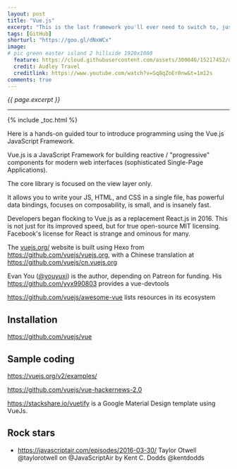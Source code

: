 ```yaml
---
layout: post
title: "Vue.js"
excerpt: "This is the last framework you'll ever need to switch to, just like ReactJs. And Angular."
tags: [GitHub]
shorturl: "https://goo.gl/dNxWCx"
image:
# pic green easter island 2 hillside 1920x1080
  feature: https://cloud.githubusercontent.com/assets/300046/15217452/d8d04062-1818-11e6-9a57-215db66655d2.jpg
  credit: Audley Travel
  creditlink: https://www.youtube.com/watch?v=Sq8qZoEr0nw&t=1m12s
comments: true
---
```

<i>{{ page.excerpt }}</i>
<hr />

{% include _toc.html %}

Here is a hands-on guided tour to introduce 
programming using the Vue.js JavaScript Framework.

Vue.js is a JavaScript Framework for building reactive / "progressive"
components for modern web interfaces
(sophisticated Single-Page Applications).

The core library is focused on the view layer only.

It allows you to write your JS, HTML, and CSS in a single file, 
has powerful data bindings, focuses on composability, 
is small, and is insanely fast. 

Developers began flocking to Vue.js as a replacement React.js in 2016.
This is not just for its improved speed, but
for true open-source MIT licensing.
Facebook's license for React is strange and ominous for many.

The <a target="_blank" href="https://vuejs.org/">vuejs.org/</a>
website is built using Hexo from 
https://github.com/vuejs/vuejs.org,
with a Chinese translation at
https://github.com/vuejs/cn.vuejs.org

Evan You (<a target="_blank" href="https://twitter.com/youyuxi/">@youyuxi</a>)
is the author, depending on Patreon for funding.
His https://github.com/yyx990803
provides a vue-devtools

https://github.com/vuejs/awesome-vue
lists resources in its ecosystem

## Installation

https://github.com/vuejs/vue


## Sample coding

https://vuejs.org/v2/examples/

https://github.com/vuejs/vue-hackernews-2.0

https://stackshare.io/vuetify
is a Google Material Design template using VueJs.


## Rock stars

* https://javascriptair.com/episodes/2016-03-30/
   Taylor Otwell @taylorotwell
   on @JavaScriptAir by Kent C. Dodds @kentdodds


